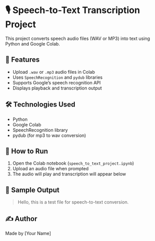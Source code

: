 # 🎙️ Speech-to-Text Transcription Project

This project converts speech audio files (WAV or MP3) into text using Python and Google Colab.

## 📌 Features
- Upload `.wav` or `.mp3` audio files in Colab
- Uses `SpeechRecognition` and `pydub` libraries
- Supports Google’s speech recognition API
- Displays playback and transcription output

## 🛠️ Technologies Used
- Python
- Google Colab
- SpeechRecognition library
- pydub (for mp3 to wav conversion)

## 🚀 How to Run
1. Open the Colab notebook (`speech_to_text_project.ipynb`)
2. Upload an audio file when prompted
3. The audio will play and transcription will appear below

## 📂 Sample Output
> Hello, this is a test file for speech-to-text conversion.

## ✍️ Author
Made by [Your Name]
